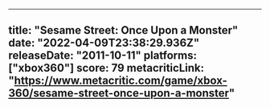 
---
title: "Sesame Street: Once Upon a Monster"
date: "2022-04-09T23:38:29.936Z"
releaseDate: "2011-10-11"
platforms: ["xbox360"]
score: 79
metacriticLink: "https://www.metacritic.com/game/xbox-360/sesame-street-once-upon-a-monster"
---
